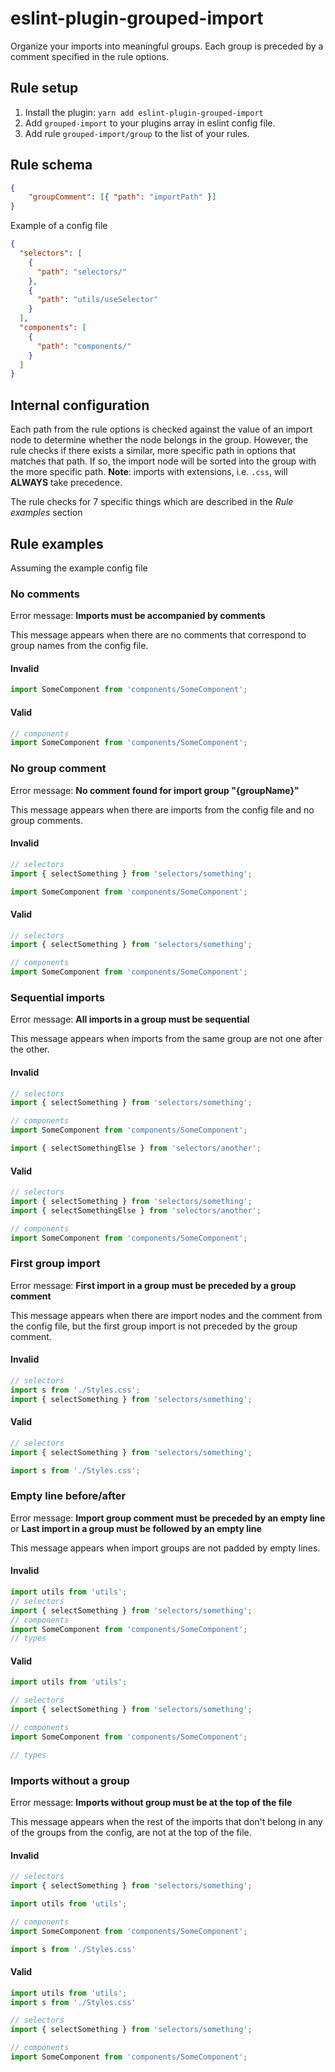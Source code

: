 # eslint-plugin-grouped-import

Organize your imports into meaningful groups. Each group is preceded by a comment specified in the rule options.

## Rule setup

1. Install the plugin: `yarn add eslint-plugin-grouped-import`
2. Add `grouped-import` to your plugins array in eslint config file.
2. Add rule `grouped-import/group` to the list of your rules.

## Rule schema

```json
{
    "groupComment": [{ "path": "importPath" }]
}
```
Example of a config file

```json
{
  "selectors": [
    {
      "path": "selectors/"
    },
    {
      "path": "utils/useSelector"
    }
  ],
  "components": [
    {
      "path": "components/"
    }
  ]
}
```

## Internal configuration

Each path from the rule options is checked against the value of an import node to determine whether the node belongs in the group.
However, the rule checks if there exists a similar, more specific path in options that matches that path.
If so, the import node will be sorted into the group with the more specific path.
**Note**: imports with extensions, i.e. `.css`, will **ALWAYS** take precedence.

The rule checks for 7 specific things which are described in the *Rule examples* section

## Rule examples

Assuming the example config file

### No comments

Error message: **Imports must be accompanied by comments**

This message appears when there are no comments that correspond to group names from the config file.

#### Invalid
```js
import SomeComponent from 'components/SomeComponent';
```

#### Valid
```js
// components
import SomeComponent from 'components/SomeComponent';
```

### No group comment

Error message: **No comment found for import group "{groupName}"**

This message appears when there are imports from the config file and no group comments.

#### Invalid
```js
// selectors
import { selectSomething } from 'selectors/something';

import SomeComponent from 'components/SomeComponent';
```

#### Valid
```js
// selectors
import { selectSomething } from 'selectors/something';

// components
import SomeComponent from 'components/SomeComponent';
```

### Sequential imports

Error message: **All imports in a group must be sequential**

This message appears when imports from the same group are not one after the other.

#### Invalid
```js
// selectors
import { selectSomething } from 'selectors/something';

// components
import SomeComponent from 'components/SomeComponent';

import { selectSomethingElse } from 'selectors/another';
```

#### Valid
```js
// selectors
import { selectSomething } from 'selectors/something';
import { selectSomethingElse } from 'selectors/another';

// components
import SomeComponent from 'components/SomeComponent';
```

### First group import

Error message: **First import in a group must be preceded by a group comment**

This message appears when there are import nodes and the comment from the config file, but the first group import is not preceded by the group comment.

#### Invalid
```js
// selectors
import s from './Styles.css';
import { selectSomething } from 'selectors/something';
```

#### Valid
```js
// selectors
import { selectSomething } from 'selectors/something';

import s from './Styles.css';
```

### Empty line before/after

Error message: **Import group comment must be preceded by an empty line** or **Last import in a group must be followed by an empty line**

This message appears when import groups are not padded by empty lines.

#### Invalid
```js
import utils from 'utils';
// selectors
import { selectSomething } from 'selectors/something';
// components
import SomeComponent from 'components/SomeComponent';
// types
```

#### Valid
```js
import utils from 'utils';

// selectors
import { selectSomething } from 'selectors/something';

// components
import SomeComponent from 'components/SomeComponent';

// types
```

### Imports without a group

Error message: **Imports without group must be at the top of the file**

This message appears when the rest of the imports that don't belong in any of the groups from the config, are not at the top of the file.

#### Invalid
```js
// selectors
import { selectSomething } from 'selectors/something';

import utils from 'utils';   

// components
import SomeComponent from 'components/SomeComponent';

import s from './Styles.css'
```

#### Valid
```js
import utils from 'utils';   
import s from './Styles.css'

// selectors
import { selectSomething } from 'selectors/something';

// components
import SomeComponent from 'components/SomeComponent';
```

